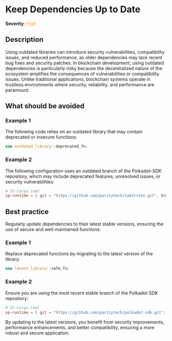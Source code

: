 # Keep Dependencies Up to Date

**Severity**: <span style="color:orange;">High</span>

## Description

Using outdated libraries can introduce security vulnerabilities, compatibility issues, and reduced performance, as older dependencies may lack recent bug fixes and security patches. In blockchain development, using outdated dependencies is particularly risky because the decentralized nature of the ecosystem amplifies the consequences of vulnerabilities or compatibility issues. Unlike traditional applications, blockchain systems operate in trustless environments where security, reliability, and performance are paramount.

## What should be avoided

### Example 1

The following code relies on an outdated library that may contain deprecated or insecure functions:

```rust
use outdated_library::deprecated_fn;
```

### Example 2

The following configuration uses an outdated branch of the Polkadot-SDK repository, which may include deprecated features, unresolved issues, or security vulnerabilities:

```toml
# In Cargo.toml
sp-runtime = { git = "https://github.com/paritytech/substrate.git", branch = "polkadot-v1.0.0" }
```

## Best practice

Regularly update dependencies to their latest stable versions, ensuring the use of secure and well-maintained functions:

### Example 1

Replace deprecated functions by migrating to the latest version of the library:

```rust
use latest_library::safe_fn;
```

### Example 2

Ensure you are using the most recent stable branch of the Polkadot SDK repository:

```toml
# In Cargo.toml
sp-runtime = { git = "https://github.com/paritytech/polkadot-sdk.git", branch = "polkadot-stable2412-1" }
```

By updating to the latest versions, you benefit from security improvements, performance enhancements, and better compatibility, ensuring a more robust and secure application.
